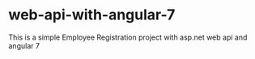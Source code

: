 # web-api-with-angular-7
This is a simple Employee Registration project with asp.net web api and angular 7
